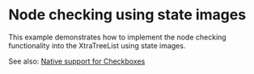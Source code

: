 # Node checking using state images


<p>This example demonstrates how to implement the node checking functionality into the XtraTreeList using state images.</p><p>See also: <a href="https://www.devexpress.com/Support/Center/p/S20039">Native support for Checkboxes</a></p>

<br/>


